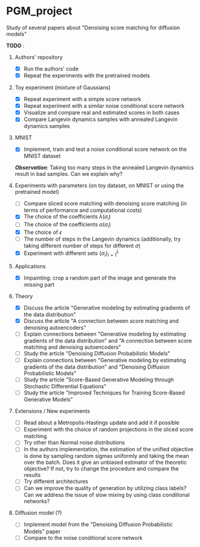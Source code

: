 # PGM_project
Study of several papers about "Denoising score matching for diffusion models"

**TODO** : 
1. Authors' repository
   - [x] Run the authors' code
   - [x] Repeat the experiments with the pretrained models

2. Toy experiment (mixture of Gaussians)
   - [x] Repeat experiment with a simple score network
   - [x] Repeat experiment with a similar noise conditional score network
   - [x] Visualize and compare real and estimated scores in both cases
   - [x] Compare Langevin dynamics samples with annealed Langevin dynamics samples

3. MNIST
   - [x] Implement, train and test a noise conditional score network on the MNIST dataset
         
   ***Observation***: Taking too many steps in the annealed Langevin dynamics result in bad samples. Can we explain why?

4. Experiments with parameters (on toy dataset, on MNIST or using the pretrained model)
   - [ ] Compare sliced score matching with denoising score matching (in terms of performance and computational costs)
   - [x] The choice of the coefficients $\lambda(\sigma_i)$
   - [ ] The choice of the coefficients $\alpha(\sigma_i)$
   - [x] The choice of $\epsilon$
   - [ ] The number of steps in the Langevin dynamics (additionally, try taking different number of steps for different $\sigma$)
   - [x] Experiment with different sets $\lbrace \sigma_i \rbrace_{i = 1}^L$

6. Applications
   - [x] Impainting: crop a random part of the image and generate the missing part

7. Theory
   - [x] Discuss the article "Generative modeling by estimating gradients of the data distribution"
   - [x] Discuss the article "A connection between score matching and denoising autoencoders"
   - [ ] Explain connections between "Generative modeling by estimating gradients of the data distribution" and  "A connection between score matching and denoising autoencoders"
   - [ ] Study the article "Denoising Diffusion Probabilistic Models"
   - [ ] Explain connections between "Generative modeling by estimating gradients of the data distribution" and "Denoising Diffusion Probabilistic Models"
   - [ ] Study the article "Score-Based Generative Modeling through Stochastic Differential Equations"
   - [ ] Study the article "Improved Techniques for Training Score-Based Generative Models"

9. Extensions / New experiments
   - [ ] Read about a Metropolis-Hastings update and add it if possible
   - [ ] Experiment with the choice of random projections in the sliced score matching
   - [ ] Try other than Normal noise distributions
   - [ ] In the authors implementation, the estimation of the unified objective is done by sampling random sigmas uniformly and taking the mean over the batch. Does it give an unbiased estimator of the theoretic objective? If not, try to change the procedure and compare the results
   - [ ] Try different architectures
   - [ ] Can we improve the quality of generation by utilizing class labels? Can we address the issue of slow mixing by using class conditional networks?
   
10. Diffusion model (?)
    - [ ] Implement model from the "Denoising Diffusion Probabilistic Models" paper
    - [ ] Compare to the noise conditional score network

